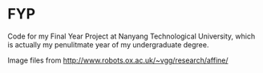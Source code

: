 FYP
===

Code for my Final Year Project at Nanyang Technological University, which is actually my penulitmate year of my undergraduate degree.

Image files from http://www.robots.ox.ac.uk/~vgg/research/affine/
